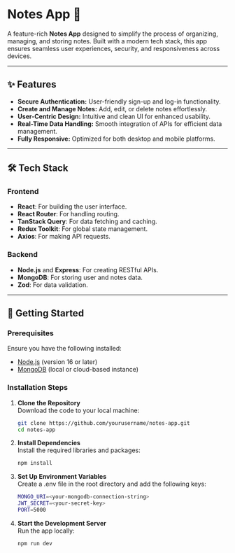 # Notes App 📝  

A feature-rich **Notes App** designed to simplify the process of organizing, managing, and storing notes. Built with a modern tech stack, this app ensures seamless user experiences, security, and responsiveness across devices.

---

## ✨ Features

- **Secure Authentication:** User-friendly sign-up and log-in functionality.  
- **Create and Manage Notes:** Add, edit, or delete notes effortlessly.  
- **User-Centric Design:** Intuitive and clean UI for enhanced usability.  
- **Real-Time Data Handling:** Smooth integration of APIs for efficient data management.  
- **Fully Responsive:** Optimized for both desktop and mobile platforms.

---

## 🛠️ Tech Stack

### **Frontend**
- **React**: For building the user interface.  
- **React Router**: For handling routing.  
- **TanStack Query**: For data fetching and caching.  
- **Redux Toolkit**: For global state management.  
- **Axios**: For making API requests.  

### **Backend**
- **Node.js** and **Express**: For creating RESTful APIs.  
- **MongoDB**: For storing user and notes data.  
- **Zod**: For data validation.  

---

## 🚀 Getting Started

### Prerequisites  
Ensure you have the following installed:  
- [Node.js](https://nodejs.org/) (version 16 or later)  
- [MongoDB](https://www.mongodb.com/) (local or cloud-based instance)  

### Installation Steps  

1. **Clone the Repository**  
   Download the code to your local machine:  
   ```bash
   git clone https://github.com/yourusername/notes-app.git  
   cd notes-app
2. **Install Dependencies**  
   Install the required libraries and packages:  
   ```bash
   npm install
3. **Set Up Environment Variables**  
   Create a .env file in the root directory and add the following keys: 
   ```bash
   MONGO_URI=<your-mongodb-connection-string>
   JWT_SECRET=<your-secret-key>
   PORT=5000
4. **Start the Development Server**  
   Run the app locally:
   ```bash
   npm run dev
